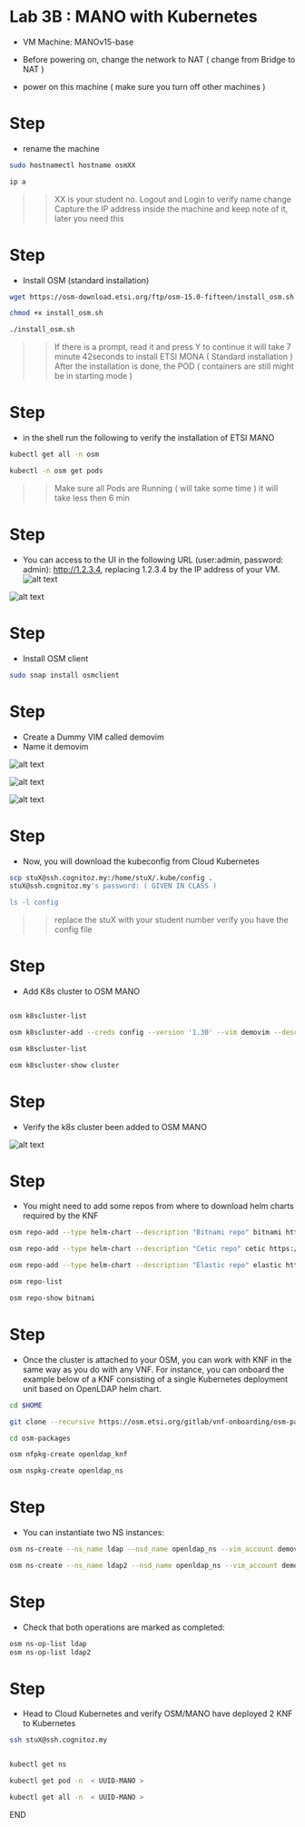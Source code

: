 # Lab 3B : MANO with Kubernetes

* VM Machine: MANOv15-base

* Before powering on, change the network to NAT ( change from Bridge to NAT )
* power on this machine ( make sure you turn off other machines )

# Step 
* rename the machine 
```sh 
sudo hostnamectl hostname osmXX 

ip a 
```

>> XX is your student no. 
>> Logout and Login to verify name change
>> Capture the IP address inside the machine and keep note of it, later you need this

# Step 
* Install OSM (standard installation)

```sh
wget https://osm-download.etsi.org/ftp/osm-15.0-fifteen/install_osm.sh

chmod +x install_osm.sh

./install_osm.sh
```
>> If there is a prompt, read it and press Y to continue
>> it will take 7 minute 42seconds to install ETSI MONA ( Standard installation )
>> After the installation is done, the POD ( containers are still might be in starting mode )

# Step 

* in the shell run the following to verify the installation of ETSI MANO

```sh
kubectl get all -n osm

kubectl -n osm get pods
```
>> Make sure all Pods are Running ( will take some time )
>> it will take less then 6 min

# Step 
* You can access to the UI in the following URL (user:admin, password: admin): http://1.2.3.4, replacing 1.2.3.4 by the IP address of your VM.
![alt text](image.png)

![alt text](image-1.png)




# Step
* Install OSM client

```sh
sudo snap install osmclient

```
# Step
* Create a Dummy VIM called demovim 
* Name it demovim

![alt text](image-2.png)

![alt text](image-3.png)

![alt text](image-4.png)

# Step
* Now, you will download the kubeconfig from Cloud Kubernetes

```sh
scp stuX@ssh.cognitoz.my:/home/stuX/.kube/config .
stuX@ssh.cognitoz.my's password: ( GIVEN IN CLASS )

ls -l config 

```
>> replace the stuX with your student number
>> verify you have the config file 

# Step
* Add K8s cluster to OSM MANO 

```sh

osm k8scluster-list

osm k8scluster-add --creds config --version '1.30' --vim demovim --description "My K8s cluster" --k8s-nets '{"net1": "vim-net"}' cluster

osm k8scluster-list

osm k8scluster-show cluster

```
# Step
* Verify the k8s cluster been added to OSM MANO 

![alt text](image-5.png)

# Step
* You might need to add some repos from where to download helm charts required by the KNF

```sh
osm repo-add --type helm-chart --description "Bitnami repo" bitnami https://charts.bitnami.com/bitnami

osm repo-add --type helm-chart --description "Cetic repo" cetic https://cetic.github.io/helm-charts

osm repo-add --type helm-chart --description "Elastic repo" elastic https://helm.elastic.co

osm repo-list

osm repo-show bitnami
```

# Step
* Once the cluster is attached to your OSM, you can work with KNF in the same way as you do with any VNF. For instance, you can onboard the example below of a KNF consisting of a single Kubernetes deployment unit based on OpenLDAP helm chart.

```sh
cd $HOME 

git clone --recursive https://osm.etsi.org/gitlab/vnf-onboarding/osm-packages.git

cd osm-packages

osm nfpkg-create openldap_knf

osm nspkg-create openldap_ns

```

# Step
* You can instantiate two NS instances:

```sh
osm ns-create --ns_name ldap --nsd_name openldap_ns --vim_account demovim 
```

```sh 
osm ns-create --ns_name ldap2 --nsd_name openldap_ns --vim_account demovim --config '{additionalParamsForVnf: [{"member-vnf-index": "openldap", additionalParamsForKdu: [{ kdu_name: "ldap", "additionalParams": {"replicaCount": "2"}}]}]}'
```


# Step
* Check that both operations are marked as completed:

```sh
osm ns-op-list ldap
osm ns-op-list ldap2
```

# Step
* Head to Cloud Kubernetes and verify OSM/MANO have deployed 2 KNF to Kubernetes 

```sh
ssh stuX@ssh.cognitoz.my


kubectl get ns 

kubectl get pod -n  < UUID-MANO >

kubectl get all -n  < UUID-MANO >

```
END